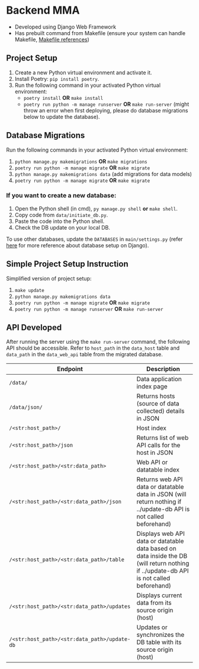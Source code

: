 # Backend MMA

- Developed using Django Web Framework
- Has prebuilt command from Makefile (ensure your system can handle Makefile, [Makefile references](https://medium.com/@ayogun/what-is-makefile-and-make-how-do-we-use-it-3828f2ee8cb))

## Project Setup

1. Create a new Python virtual environment and activate it.
2. Install Poetry: `pip install poetry`.
3. Run the following command in your activated Python virtual environment:
   - `poetry install` **OR** `make install`
   - `poetry run python -m manage runserver` **OR** `make run-server` (might throw an error when first deploying, please do database migrations below to update the database).

## Database Migrations

Run the following commands in your activated Python virtual environment:

1. `python manage.py makemigrations` **OR** `make migrations`
2. `poetry run python -m manage migrate` **OR** `make migrate`
3. `python manage.py makemigrations data` (add migrations for data models)
4. `poetry run python -m manage migrate` **OR** `make migrate`

### If you want to create a new database:

1. Open the Python shell (in cmd), `py manage.py shell` **or** `make shell`.
2. Copy code from `data/initiate_db.py`.
3. Paste the code into the Python shell.
4. Check the DB update on your local DB.

To use other databases, update the `DATABASES` in `main/settings.py` (refer [here](https://docs.djangoproject.com/en/5.0/intro/tutorial02/) for more reference about database setup on Django).

## Simple Project Setup Instruction

Simplified version of project setup:

1. `make update`
2. `python manage.py makemigrations data`
3. `poetry run python -m manage migrate` **OR** `make migrate`
4. `poetry run python -m manage runserver` **OR** `make run-server`

## API Developed

After running the server using the `make run-server` command, the following API should be accessible. Refer to `host_path` in the `data_host` table and `data_path` in the `data_web_api` table from the migrated database.

| Endpoint                                          | Description                                                                                                              |
|---------------------------------------------------|--------------------------------------------------------------------------------------------------------------------------|
| `/data/`                                          | Data application index page                                                                                              |
| `/data/json/`                                     | Returns hosts (source of data collected) details in JSON                                                                 |
| `/<str:host_path>/`                               | Host index                                                                                                               |
| `/<str:host_path>/json`                           | Returns list of web API calls for the host in JSON                                                                       |
| `/<str:host_path>/<str:data_path>`                | Web API or datatable index                                                                                               |
| `/<str:host_path>/<str:data_path>/json`           | Returns web API data or datatable data in JSON (will return nothing if ../update-db API is not called beforehand)        |
| `/<str:host_path>/<str:data_path>/table`          | Displays web API data or datatable data based on data inside the DB (will return nothing if ../update-db API is not called beforehand) |
| `/<str:host_path>/<str:data_path>/updates`        | Displays current data from its source origin (host)                                                                      |
| `/<str:host_path>/<str:data_path>/update-db`      | Updates or synchronizes the DB table with its source origin (host)                                                       |
